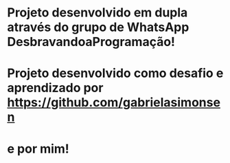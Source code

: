 # Projeto desenvolvido em dupla através do grupo de WhatsApp DesbravandoaProgramação!

# Projeto desenvolvido como desafio e aprendizado por https://github.com/gabrielasimonsen

# e por mim!
